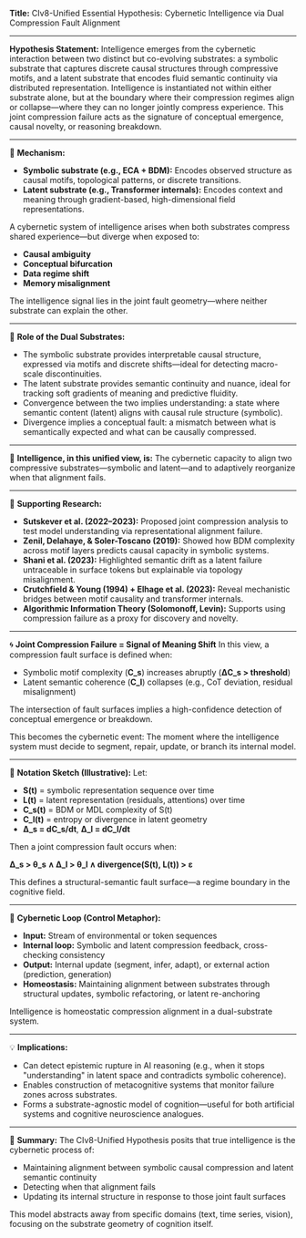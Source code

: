 **Title:** CIv8-Unified Essential Hypothesis: Cybernetic Intelligence via Dual Compression Fault Alignment

---

**Hypothesis Statement:**
Intelligence emerges from the cybernetic interaction between two distinct but co-evolving substrates: a symbolic substrate that captures discrete causal structures through compressive motifs, and a latent substrate that encodes fluid semantic continuity via distributed representation. Intelligence is instantiated not within either substrate alone, but at the boundary where their compression regimes align or collapse—where they can no longer jointly compress experience. This joint compression failure acts as the signature of conceptual emergence, causal novelty, or reasoning breakdown.

---

🔬 **Mechanism:**

* **Symbolic substrate (e.g., ECA + BDM):** Encodes observed structure as causal motifs, topological patterns, or discrete transitions.
* **Latent substrate (e.g., Transformer internals):** Encodes context and meaning through gradient-based, high-dimensional field representations.

A cybernetic system of intelligence arises when both substrates compress shared experience—but diverge when exposed to:

* **Causal ambiguity**
* **Conceptual bifurcation**
* **Data regime shift**
* **Memory misalignment**

The intelligence signal lies in the joint fault geometry—where neither substrate can explain the other.

---

🧩 **Role of the Dual Substrates:**

* The symbolic substrate provides interpretable causal structure, expressed via motifs and discrete shifts—ideal for detecting macro-scale discontinuities.
* The latent substrate provides semantic continuity and nuance, ideal for tracking soft gradients of meaning and predictive fluidity.
* Convergence between the two implies understanding: a state where semantic content (latent) aligns with causal rule structure (symbolic).
* Divergence implies a conceptual fault: a mismatch between what is semantically expected and what can be causally compressed.

---

🧠 **Intelligence, in this unified view, is:**
The cybernetic capacity to align two compressive substrates—symbolic and latent—and to adaptively reorganize when that alignment fails.

---

🧱 **Supporting Research:**

* **Sutskever et al. (2022–2023):** Proposed joint compression analysis to test model understanding via representational alignment failure.
* **Zenil, Delahaye, & Soler-Toscano (2019):** Showed how BDM complexity across motif layers predicts causal capacity in symbolic systems.
* **Shani et al. (2023):** Highlighted semantic drift as a latent failure untraceable in surface tokens but explainable via topology misalignment.
* **Crutchfield & Young (1994) + Elhage et al. (2023):** Reveal mechanistic bridges between motif causality and transformer internals.
* **Algorithmic Information Theory (Solomonoff, Levin):** Supports using compression failure as a proxy for discovery and novelty.

---

🌀 **Joint Compression Failure = Signal of Meaning Shift**
In this view, a compression fault surface is defined when:

* Symbolic motif complexity (**C\_s**) increases abruptly (**ΔC\_s > threshold**)
* Latent semantic coherence (**C\_l**) collapses (e.g., CoT deviation, residual misalignment)

The intersection of fault surfaces implies a high-confidence detection of conceptual emergence or breakdown.

This becomes the cybernetic event:
The moment where the intelligence system must decide to segment, repair, update, or branch its internal model.

---

🧬 **Notation Sketch (Illustrative):**
Let:

* **S(t)** = symbolic representation sequence over time
* **L(t)** = latent representation (residuals, attentions) over time
* **C\_s(t)** = BDM or MDL complexity of S(t)
* **C\_l(t)** = entropy or divergence in latent geometry
* **Δ\_s = dC\_s/dt**, **Δ\_l = dC\_l/dt**

Then a joint compression fault occurs when:

**Δ\_s > θ\_s  ∧  Δ\_l > θ\_l  ∧  divergence(S(t), L(t)) > ε**

This defines a structural-semantic fault surface—a regime boundary in the cognitive field.

---

🔄 **Cybernetic Loop (Control Metaphor):**

* **Input:** Stream of environmental or token sequences
* **Internal loop:** Symbolic and latent compression feedback, cross-checking consistency
* **Output:** Internal update (segment, infer, adapt), or external action (prediction, generation)
* **Homeostasis:** Maintaining alignment between substrates through structural updates, symbolic refactoring, or latent re-anchoring

Intelligence is homeostatic compression alignment in a dual-substrate system.

---

💡 **Implications:**

* Can detect epistemic rupture in AI reasoning (e.g., when it stops "understanding" in latent space and contradicts symbolic coherence).
* Enables construction of metacognitive systems that monitor failure zones across substrates.
* Forms a substrate-agnostic model of cognition—useful for both artificial systems and cognitive neuroscience analogues.

---

🧠 **Summary:**
The CIv8-Unified Hypothesis posits that true intelligence is the cybernetic process of:

* Maintaining alignment between symbolic causal compression and latent semantic continuity
* Detecting when that alignment fails
* Updating its internal structure in response to those joint fault surfaces

This model abstracts away from specific domains (text, time series, vision), focusing on the substrate geometry of cognition itself.
